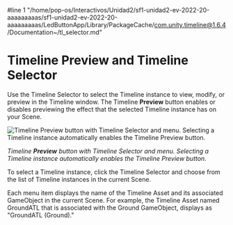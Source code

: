 #line 1 "/home/pop-os/Interactivos/Unidad2/sf1-unidad2-ev-2022-20-aaaaaaaaas/sf1-unidad2-ev-2022-20-aaaaaaaaas/LedButtonApp/Library/PackageCache/com.unity.timeline@1.6.4/Documentation~/tl_selector.md"
# Timeline Preview and Timeline Selector

Use the Timeline Selector to select the Timeline instance to view, modify, or preview in the Timeline window. The Timeline **Preview** button enables or disables previewing the effect that the selected Timeline instance has on your Scene.

![Timeline **Preview** button with Timeline Selector and menu. Selecting a Timeline instance automatically enables the Timeline Preview button.](images/timeline_preview_selector.png)

_Timeline **Preview** button with Timeline Selector and menu. Selecting a Timeline instance automatically enables the Timeline Preview button._

To select a Timeline instance, click the Timeline Selector and choose from the list of Timeline instances in the current Scene.

Each menu item displays the name of the Timeline Asset and its associated GameObject in the current Scene. For example, the Timeline Asset named GroundATL that is associated with the Ground GameObject, displays as "GroundATL (Ground)."
